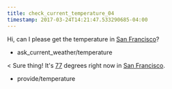 ```yaml
---
title: check_current_temperature_04
timestamp: 2017-03-24T14:21:47.533290685-04:00
---
```


Hi, can I please get the temperature in [San Francisco](city)?
* ask_current_weather/temperature

< Sure thing! It's [77](temperature) degrees right now in [San Francisco](city).
* provide/temperature
